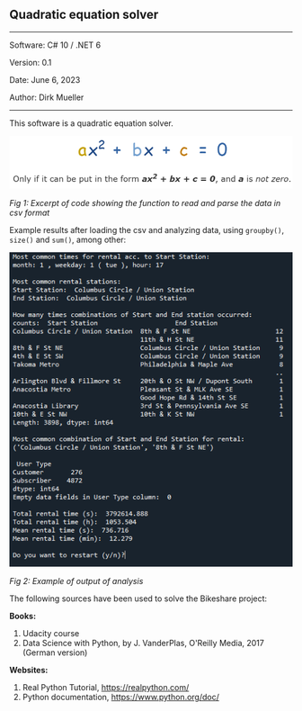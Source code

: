 ## Quadratic equation solver
**********************************************
Software:		C# 10 / .NET 6

Version:    	0.1

Date: 			June 6, 2023

Author:			Dirk Mueller
**********************************************
This software is a quadratic equation solver.

![](https://github.com/DirkMueller8/QuadEqWithInputVal/blob/master/QuadEq.png)

*Fig 1: Excerpt of code showing the function to read and parse the data in csv format*

Example results after loading the csv and analyzing data, using `groupby()`, `size()` and `sum()`, among other:

![](https://github.com/DirkMueller8/python_bikeshare_project/blob/master/snapshot_1.png)

*Fig 2: Example of output of analysis*

The following sources have been used to solve the Bikeshare project:

**Books:**
1. Udacity course
2. Data Science with Python, by J. VanderPlas, O'Reilly Media, 2017 (German version)

**Websites:**
1. Real Python Tutorial, https://realpython.com/
2. Python documentation, https://www.python.org/doc/